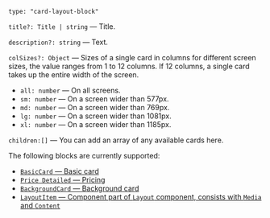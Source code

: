 `type: "card-layout-block"`

`title?: Title | string` — Title.

`description?: string` — Text.

`colSizes?: Object` — Sizes of a single card in columns for different screen sizes, the value ranges from 1 to 12 columns. If 12 columns, a single card takes up the entire width of the screen.

- `all: number` — On all screens.
- `sm: number` — On a screen wider than 577px.
- `md: number` — On a screen wider than 769px.
- `lg: number` — On a screen wider than 1081px.
- `xl: number` — On a screen wider than 1185px.

`children:[]` — You can add an array of any available cards here.

The following blocks are currently supported:

- [`BasicCard` — Basic card](?path=/story/components-cards-basiccard--default&viewMode=docs)
- [`Price Detailed` — Pricing](?path=/story/components-cards-pricedetailed--marked-list&viewMode=docs)
- [`BackgroundCard` — Background card](?path=/story/components-cards-backgroundcard--default&viewMode=docs)
- [`LayoutItem` — Component part of `Layout` component, consists with `Media` and `Content`](?path=/story/components-cards-layoutitem--default&viewMode=docs)

